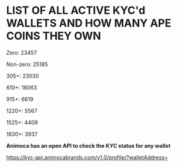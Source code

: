# LIST OF ALL ACTIVE KYC'd WALLETS AND HOW MANY APE COINS THEY OWN

Zero: 23457

Non-zero: 25185

305+: 23030

610+: 18063

915+: 6619

1220+: 5567

1525+: 4409

1830+: 3937

**Animoca has an open API to check the KYC status for any wallet**

https://kyc-api.animocabrands.com/v1.0/profile/?walletAddress=